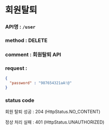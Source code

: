# 회원탈퇴
### API명 : `/user`

### method : DELETE

### comment : 회원탈퇴 API 

### request : 
~~~json
{
  "password" : "987654321aA!@"  
}
~~~

### status code
회원 탈퇴 성공 : 204 (HttpStatus.NO_CONTENT)

정상 처리 실패 : 401 (HttpStatus.UNAUTHORIZED)


